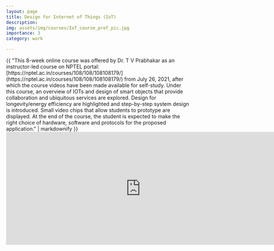 ```yaml
---
layout: page
title: Design for Internet of Things (IoT)
description:
img: assets/img/courses/IoT_course_prof_pic.jpg
importance: 3
category: work

---
```



<div>{{ "This 8-week online course was offered by Dr. T V Prabhakar as an instructor-led course on NPTEL portal: [https://nptel.ac.in/courses/108/108/108108179/](https://nptel.ac.in/courses/108/108/108108179/) from July 26, 2021, after which the course videos have been made available for self-study. Under this course, an overview of IOTs and design of smart objects that provide collaboration and ubiquitous services are explored. Design for longevity/energy efficiency are highlighted and step-by-step system design is introduced. Small video chips that allow students to prototype are displayed. At the end of the course, the student is expected to make the right choice of hardware, software and protocols for the proposed application." | markdownify }}</div>

<iframe width="734" height="309" src="https://www.youtube.com/embed/urUBLmXFKl0" title="Design for internet of things" frameborder="0" allow="accelerometer; autoplay; clipboard-write; encrypted-media; gyroscope; picture-in-picture; web-share" allowfullscreen></iframe>
